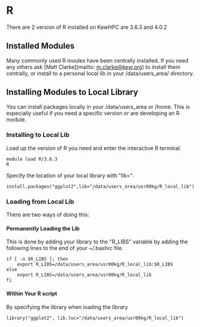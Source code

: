 # R
There are 2 version of R installed on KewHPC are 3.6.3 and 4.0.2

## Installed Modules 

Many commonly used R moules have been centrally installed. If you need any others ask [Matt Clarke](mailto: m.clarke@kew.org) to install them centrally, or install to a personal local lib in your /data/users_area/ directory.  


## Installing Modules to Local Library

You can install packages locally in your /data/users_area or /home. This is especially useful if you need a specific version or are developing an R module.

### Installing to Local Lib

Load up the version of R you need and enter the interactive R terminal.

	module load R/3.6.3
	R

Specify the location of your local library with "lib=".

	install.packages("ggplot2",lib="/data/users_area/usr00kg/R_local_lib")
	

### Loading from Local Lib

There are two ways of doing this:

#### Permanently Loading the Lib
 This is done by adding your library to the "R_LIBS" variable by adding the following lines to the end of your ~/.bashrc file.

	if [ -n $R_LIBS ]; then
		export R_LIBS=/data/users_area/usr00kg/R_local_lib:$R_LIBS
	else
		export R_LIBS=/data/users_area/usr00kg/R_local_lib
	fi

#### Within Your R script

By specifying the library when loading the library

	library("ggplot2", lib.loc="/data/users_area/usr00kg/R_local_lib")



